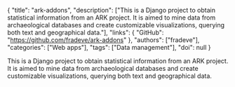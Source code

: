{
  "title": "ark-addons",
  "description": ["This is a Django project to obtain statistical information from an ARK project. It is aimed to mine data from archaeological databases and create customizable visualizations, querying both text and geographical data."],
  "links": {
    "GitHub": "https://github.com/fradeve/ark-addons"
  },
  "authors": ["fradeve"],
  "categories": ["Web apps"],
  "tags": ["Data management"],
  "doi": null
}

<!-- Generated by csv2md.R – do not edit by hand -->

This is a Django project to obtain statistical information from an ARK project. It is aimed to mine data from archaeological databases and create customizable visualizations, querying both text and geographical data.